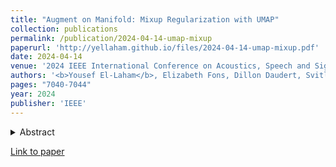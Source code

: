 ```yaml
---
title: "Augment on Manifold: Mixup Regularization with UMAP"
collection: publications
permalink: /publication/2024-04-14-umap-mixup
paperurl: 'http://yellaham.github.io/files/2024-04-14-umap-mixup.pdf'
date: 2024-04-14
venue: '2024 IEEE International Conference on Acoustics, Speech and Signal Processing (ICASSP)'
authors: '<b>Yousef El-Laham</b>, Elizabeth Fons, Dillon Daudert, Svitlana Vyetrenko'
pages: "7040-7044"
year: 2024
publisher: 'IEEE'
---
```


<details>
<summary>Abstract</summary>
<br>
Data augmentation techniques play an important role in enhancing the performance of deep learning models. Despite 
their proven benefits in computer vision tasks, their application in the other domains remains limited. This paper 
proposes a Mixup regularization scheme, referred to as UMAP Mixup, designed for "on-manifold" automated data 
augmentation for deep learning predictive models. The proposed approach ensures that the Mixup operations result in 
synthesized samples that lie on the data manifold of the features and labels by utilizing a dimensionality reduction 
technique known as uniform manifold approximation and projection. Evaluations across diverse regression tasks show that 
UMAP Mixup is competitive with or outperforms other Mixup variants, show promise for its potential as an effective tool 
for enhancing the generalization performance of deep learning models.
</details>

[Link to paper](http://yellaham.github.io/files/2024-04-14-umap-mixup.pdf)
